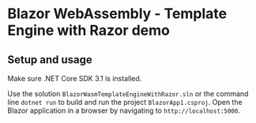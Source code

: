 # Blazor WebAssembly - Template Engine with Razor demo

## Setup and usage

Make sure .NET Core SDK 3.1 is installed.

Use the solution `BlazorWasmTemplateEngineWithRazor.sln` or the command line `dotnet run` to build and run the project `BlazorApp1.csproj`.
Open the Blazor application in a browser by navigating to `http://localhost:5000`.

